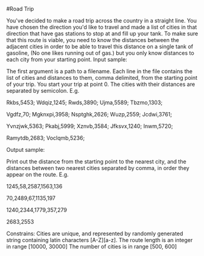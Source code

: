 #Road Trip

 You've decided to make a road trip across the country in a straight line. You have chosen the direction you'd like to travel and made a list of cities in that direction that have gas stations to stop at and fill up your tank. To make sure that this route is viable, you need to know the distances between the adjacent cities in order to be able to travel this distance on a single tank of gasoline, (No one likes running out of gas.) but you only know distances to each city from your starting point.
Input sample:

The first argument is a path to a filename. Each line in the file contains the list of cities and distances to them, comma delimited, from the starting point of your trip. You start your trip at point 0. The cities with their distances are separated by semicolon. E.g.

Rkbs,5453; Wdqiz,1245; Rwds,3890; Ujma,5589; Tbzmo,1303;

Vgdfz,70; Mgknxpi,3958; Nsptghk,2626; Wuzp,2559; Jcdwi,3761;

Yvnzjwk,5363; Pkabj,5999; Xznvb,3584; Jfksvx,1240; Inwm,5720;

Ramytdb,2683; Voclqmb,5236;

Output sample:

Print out the distance from the starting point to the nearest city, and the distances between two nearest cities separated by comma, in order they appear on the route. E.g.

1245,58,2587,1563,136

70,2489,67,1135,197

1240,2344,1779,357,279

2683,2553

Constrains:
Cities are unique, and represented by randomly generated string containing latin characters [A-Z][a-z].
The route length is an integer in range [10000, 30000]
The number of cities is in range [500, 600] 
